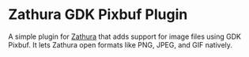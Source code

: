 # Zathura GDK Pixbuf Plugin

A simple plugin for [Zathura](url) that adds support for image files using GDK Pixbuf. It lets Zathura open formats like PNG, JPEG, and GIF natively.

